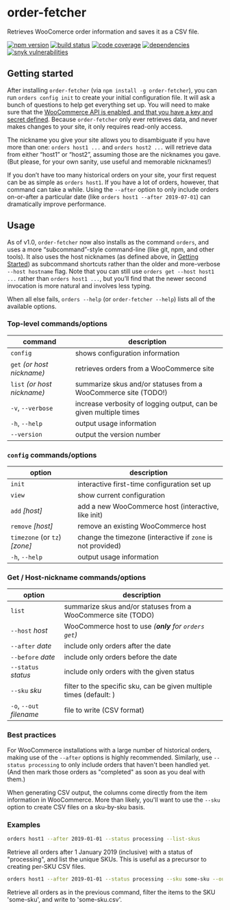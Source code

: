 # order-fetcher

Retrieves WooComerce order information and saves it as a CSV file.

[![npm version](https://img.shields.io/npm/v/order-fetcher.svg)](https://www.npmjs.com/package/order-fetcher)
[![build status](https://img.shields.io/travis/JaredReisinger/order-fetcher/master.svg)](https://travis-ci.org/JaredReisinger/order-fetcher)
[![code coverage](https://img.shields.io/codecov/c/github/JaredReisinger/order-fetcher.svg)](https://codecov.io/github/JaredReisinger/order-fetcher)
[![dependencies](https://img.shields.io/david/JaredReisinger/order-fetcher.svg)](https://david-dm.org/JaredReisinger/order-fetcher)
[![snyk vulnerabilities](https://img.shields.io/snyk/vulnerabilities/github/JaredReisinger/order-fetcher.svg)](https://snyk.io/test/github/JaredReisinger/order-fetcher)

## Getting started

After installing `order-fetcher` (via `npm install -g order-fetcher`), you can run `orders config init` to create your initial configuration file. It will ask a bunch of questions to help get everything set up. You will need to make sure that the [WooCommerce API is enabled, and that you have a key and secret defined](https://docs.woocommerce.com/document/woocommerce-rest-api/). Because `order-fetcher` only ever retrieves data, and never makes changes to your site, it only requires read-only access.

The nickname you give your site allows you to disambiguate if you have more than one: `orders host1 ...` and `orders host2 ...` will retrieve data from either “host1” or “host2”, assuming those are the nicknames you gave. (But please, for your own sanity, use useful and memorable nicknames!)

If you don’t have too many historical orders on your site, your first request can be as simple as `orders host1`. If you have a lot of orders, however, that command can take a while. Using the `--after` option to only include orders on-or-after a particular date (like `orders host1 --after 2019-07-01`) can dramatically improve performance.

## Usage

As of v1.0, `order-fetcher` now also installs as the command `orders`, and uses a more “subcommand”-style command-line (like git, npm, and other tools). It also uses the host nicknames (as defined above, in [Getting Started](#getting-started)) as subcommand shortcuts rather than the older and more-verbose `--host hostname` flag. Note that you can still use `orders get --host host1 ...` rather than `orders host1 ...`, but you’ll find that the newer second invocation is more natural and involves less typing.

When all else fails, `orders --help` (or `order-fetcher --help`) lists all of the available options.

### Top-level commands/options

| command                     | description                                                       |
| --------------------------- | ----------------------------------------------------------------- |
| `config`                    | shows configuration information                                   |
| `get` _(or host nickname)_  | retrieves orders from a WooCommerce site                          |
| `list` _(or host nickname)_ | summarize skus and/or statuses from a WooCommerce site (TODO!)    |
| `-v`, `--verbose`           | increase verbosity of logging output, can be given multiple times |
| `-h`, `--help`              | output usage information                                          |
| `--version`                 | output the version number                                         |

### `config` commands/options

| option                        | description                                                 |
| ----------------------------- | ----------------------------------------------------------- |
| `init`                        | interactive first-time configuration set up                 |
| `view`                        | show current configuration                                  |
| `add` _[host]_                | add a new WooCommerce host (interactive, like init)         |
| `remove` _[host]_             | remove an existing WooCommerce host                         |
| `timezone` (or `tz`) _[zone]_ | change the timezone (interactive if `zone` is not provided) |
| `-h`, `--help`                | output usage information                                    |

### Get / Host-nickname commands/options

| option                   | description                                                         |
| ------------------------ | ------------------------------------------------------------------- |
| `list`                   | summarize skus and/or statuses from a WooCommerce site (TODO)       |
| `--host` _host_          | WooCommerce host to use _(**only** for `orders get`)_               |
| `--after` _date_         | include only orders after the date                                  |
| `--before` _date_        | include only orders before the date                                 |
| `--status` _status_      | include only orders with the given status                           |
| `--sku` _sku_            | filter to the specific sku, can be given multiple times (default: ) |
| `-o`, `--out` _filename_ | file to write (CSV format)                                          |

### Best practices

For WooCommerce installations with a large number of historical orders, making use of the `--after` options is highly recommended. Similarly, use `--status processing` to only include orders that haven't been handled yet. (And then mark those orders as "completed" as soon as you deal with them.)

When generating CSV output, the columns come directly from the item information in WooCommerce. More than likely, you'll want to use the `--sku` option to create CSV files on a sku-by-sku basis.

### Examples

```sh
orders host1 --after 2019-01-01 --status processing --list-skus
```

Retrieve all orders after 1 January 2019 (inclusive) with a status of "processing", and list the unique SKUs. This is useful as a precursor to creating per-SKU CSV files.

```sh
orders host1 --after 2019-01-01 --status processing --sku some-sku --out some-sku.csv
```

Retrieve all orders as in the previous command, filter the items to the SKU 'some-sku', and write to 'some-sku.csv'.
